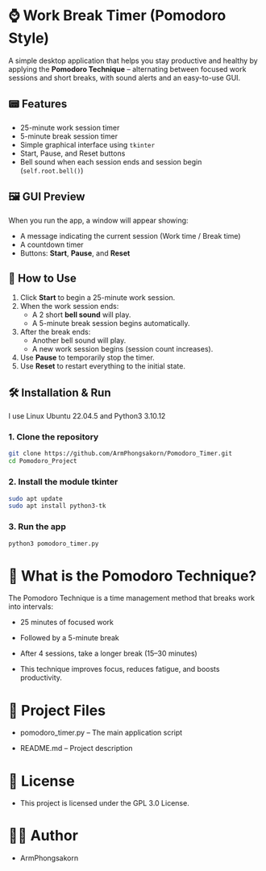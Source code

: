 # ⌚️ Work Break Timer (Pomodoro Style)

A simple desktop application that helps you stay productive and healthy by applying the **Pomodoro Technique** – alternating between focused work sessions and short breaks, with sound alerts and an easy-to-use GUI.

## 📟 Features

- 25-minute work session timer 
- 5-minute break session timer 
- Simple graphical interface using `tkinter`
- Start, Pause, and Reset buttons
- Bell sound when each session ends and session begin (`self.root.bell()`)

## 🖼️ GUI Preview

When you run the app, a window will appear showing:

- A message indicating the current session (Work time / Break time)
- A countdown timer
- Buttons: **Start**, **Pause**, and **Reset**

## 📖 How to Use

1. Click **Start** to begin a 25-minute work session.
2. When the work session ends:
   - A 2 short **bell sound** will play.
   - A 5-minute break session begins automatically.
3. After the break ends:
   - Another bell sound will play.
   - A new work session begins (session count increases).
4. Use **Pause** to temporarily stop the timer.
5. Use **Reset** to restart everything to the initial state.

## 🛠️ Installation & Run

I use Linux Ubuntu 22.04.5 and Python3 3.10.12

### 1. Clone the repository
```bash
git clone https://github.com/ArmPhongsakorn/Pomodoro_Timer.git
cd Pomodoro_Project
```

### 2. Install the module tkinter
```bash
sudo apt update
sudo apt install python3-tk 
```

### 3. Run the app
```bash
python3 pomodoro_timer.py 
```

# 🍅 What is the Pomodoro Technique?

The Pomodoro Technique is a time management method that breaks work into intervals:

- 25 minutes of focused work

- Followed by a 5-minute break

- After 4 sessions, take a longer break (15–30 minutes)

- This technique improves focus, reduces fatigue, and boosts productivity.

# 📁 Project Files
- pomodoro_timer.py – The main application script

- README.md – Project description

# 📄 License
- This project is licensed under the GPL 3.0 License. 

# 👨‍💻 Author
- ArmPhongsakorn
